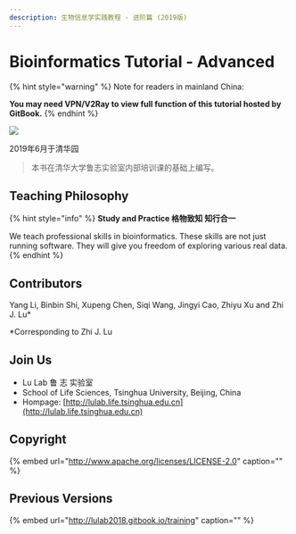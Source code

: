 ```yaml
---
description: 生物信息学实践教程 - 进阶篇 (2019版)
---
```


# Bioinformatics Tutorial - Advanced

{% hint style="warning" %}
Note for readers in mainland China:

**You may need VPN/V2Ray to view full function of this tutorial hosted by GitBook.**
{% endhint %}

![](.gitbook/assets/helix.png)

2019年6月于清华园

> 本书在清华大学鲁志实验室内部培训课的基础上编写。

## Teaching Philosophy

{% hint style="info" %}
**Study and Practice 格物致知 知行合一**

We teach professional skills in bioinformatics. These skills are not just running software. They will give you freedom of exploring various real data.
{% endhint %}

## Contributors

Yang Li, Binbin Shi, Xupeng Chen, Siqi Wang, Jingyi Cao, Zhiyu Xu and Zhi J. Lu\*

\*Corresponding to Zhi J. Lu

## Join Us

* Lu Lab 鲁 志 实验室
* School of Life Sciences, Tsinghua University, Beijing, China
* Hompage: [http://lulab.life.tsinghua.edu.cn](http://lulab.life.tsinghua.edu.cn)

## Copyright

{% embed url="http://www.apache.org/licenses/LICENSE-2.0" caption="" %}

## Previous Versions

{% embed url="http://lulab2018.gitbook.io/training" caption="" %}

